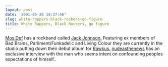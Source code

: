 ```yaml
---
layout: post
date: '2001-05-26 14:37:46'
slug: white-rappers-black-rockers-go-figure
title: White Rappers, Black Rockers, go figure
---
```


[Mos Def](http://www.rollingstone.com/artists/bio.asp?oid=6119&amp;cf=6119) has a rockband called [Jack Johnson.](http://www.scratchbomb.com/mos_def.html) Featuring ex members of Bad Brains, Parliment/Funkadelic and Living Colour they are currently in the studio putting down their debut album for [Rawkus.](http://www.rawkus.com)
[nudeasthenews](http://www.nudeasthenews.com/sections/features/qanda/story/052101aaa.html) has an exclusive interview with the man who seems intent on confounding peoples expectations of himself..